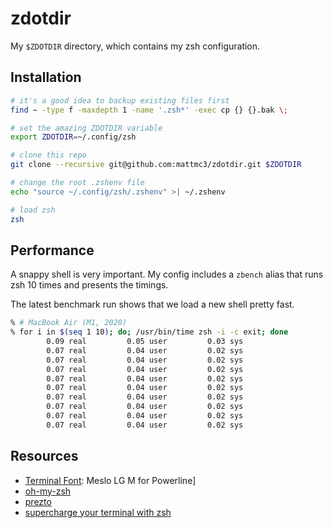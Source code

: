 # zdotdir

My `$ZDOTDIR` directory, which contains my zsh configuration.

## Installation

```zsh
# it's a good idea to backup existing files first
find ~ -type f -maxdepth 1 -name '.zsh*' -exec cp {} {}.bak \;

# set the amazing ZDOTDIR variable
export ZDOTDIR=~/.config/zsh

# clone this repo
git clone --recursive git@github.com:mattmc3/zdotdir.git $ZDOTDIR

# change the root .zshenv file
echo "source ~/.config/zsh/.zshenv" >| ~/.zshenv

# load zsh
zsh
```

## Performance

A snappy shell is very important. My config includes a `zbench` alias
that runs zsh 10 times and presents the timings.

The latest benchmark run shows that we load a new shell pretty fast.

```zsh
% # MacBook Air (M1, 2020)
% for i in $(seq 1 10); do; /usr/bin/time zsh -i -c exit; done
        0.09 real         0.05 user         0.03 sys
        0.07 real         0.04 user         0.02 sys
        0.07 real         0.04 user         0.02 sys
        0.07 real         0.04 user         0.02 sys
        0.07 real         0.04 user         0.02 sys
        0.07 real         0.04 user         0.02 sys
        0.07 real         0.04 user         0.02 sys
        0.07 real         0.04 user         0.02 sys
        0.07 real         0.04 user         0.02 sys
        0.07 real         0.04 user         0.02 sys
```

## Resources

- [Terminal Font][terminal-font]: Meslo LG M for Powerline]
- [oh-my-zsh][omz]
- [prezto][prezto]
- [supercharge your terminal with zsh][supercharge-zsh]

[omz]:             https://github.com/ohmyzsh/ohmyzsh
[supercharge-zsh]: https://blog.callstack.io/supercharge-your-terminal-with-zsh-8b369d689770
[terminal-font]:   https://github.com/powerline/fonts
[prezto]:          https://github.com/sorin-ionescu/prezto
